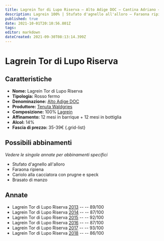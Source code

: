 ```yaml
---
title: Lagrein Tor di Lupo Riserva – Alto Adige DOC – Cantina Adriano – Alto-Adige (IT) – 35-39€ – 2★-5★
description: Lagrein 100% | Stufato d'agnello all'alloro – Faraona ripiena –  Capriolo alla cacciatora – Brasato di manzo
published: true
date: 2021-10-01T20:10:56.801Z
tags: 
editor: markdown
dateCreated: 2021-09-30T08:13:14.399Z
---
```


# Lagrein Tor di Lupo Riserva

## Caratteristiche
- **Nome:** Lagrein  Tor di Lupo Riserva
- **Tipologia:** Rosso fermo 
- **Denominazione:** [Alto Adige DOC](/denominazioni/Italia/Alto-Adige/DOC/Alto-Adige)
- **Produttore:** [Tenuta Waldgries](/produttori/Italia/Alto-Adige/Tenuta-Waldgries) 
- **Composizione:** 100% [Lagrein](/vitigni/Germania/lagrein)
- **Affinamento:** 12 mesi in barrique + 12 mesi in bottiglia
- **Alcol:** 14%
- **Fascia di prezzo:** 35-39€
{.grid-list}




## Possibili abbinamenti
*Vedere le singole annate per abbinamenti specifici*

- Stufato d'agnello all'alloro
- Faraona ripiena  
- Cariolo alla cacciatora con prugne e speck
- Brasato di manzo


## Annate
- Lagrein Tor di Lupo Riserva [2013](/vini/Italia/Alto-Adige/Cantina-Adriano/Lagrein-Tor-di-Lupo-Riserva/2013) -- <span class="star-4"></span> -- 89/100
- Lagrein Tor di Lupo Riserva [2014](/vini/Italia/Alto-Adige/Cantina-Adriano/Lagrein-Tor-di-Lupo-Riserva/2014) -- <span class="star-3"></span> -- 87/100
- Lagrein Tor di Lupo Riserva [2015](/vini/Italia/Alto-Adige/Cantina-Adriano/Lagrein-Tor-di-Lupo-Riserva/2015) -- <span class="star-5"></span> -- 92/100
- Lagrein Tor di Lupo Riserva [2016](/vini/Italia/Alto-Adige/Cantina-Adriano/Lagrein-Tor-di-Lupo-Riserva/2016) -- <span class="star-3"></span> -- 87/100 
- Lagrein Tor di Lupo Riserva [2017](/vini/Italia/Alto-Adige/Cantina-Adriano/Lagrein-Tor-di-Lupo-Riserva/2017) -- <span class="star-5"></span> -- 93/100
- Lagrein Tor di Lupo Riserva [2018](/vini/Italia/Alto-Adige/Cantina-Adriano/Lagrein-Tor-di-Lupo-Riserva/2018) -- <span class="star-3"></span> -- 86/100 
 